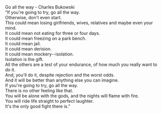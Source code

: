 Go all the way - Charles Bukowski
<br>
“If you're going to try, go all the way. 
<br>
Otherwise, don't even start. 
<br>
This could mean losing girlfriends, wives, relatives and maybe even your mind.
<br>
It could mean not eating for three or four days. 
<br>
It could mean freezing on a park bench. 
<br>
It could mean jail. 
<br>
It could mean derision. 
<br>
It could mean mockery--isolation.
<br>
Isolation is the gift. 
<br>
All the others are a test of your endurance, of how much you really want to do it. 
<br>
And, you'll do it, despite rejection and the worst odds. 
<br>
And it will be better than anything else you can imagine. 
<br>
If you're going to try, go all the way. 
<br>
There is no other feeling like that. 
<br>
You will be alone with the gods, and the nights will flame with fire. 
<br>
You will ride life straight to perfect laughter. 
<br>
It's the only good fight there is.”